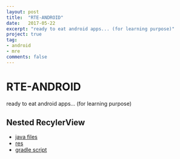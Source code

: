 ```yaml
---
layout: post
title:  "RTE-ANDROID"
date:   2017-05-22
excerpt: "ready to eat android apps... (for learning purpose)"
project: true
tag:
- android
- mre
comments: false
---
```

# RTE-ANDROID
ready to eat android apps... (for learning purpose)

## Nested RecylerView
  - [java files](https://github.com/Aniket965/RTE-ANDROID/tree/master/nestedRecyclerView/app/src/main/java/com/scibots/aniket/nestedrecyclerview)
  - [res](https://github.com/Aniket965/RTE-ANDROID/tree/master/nestedRecyclerView/app/src/main/res)
  - [gradle script](https://github.com/Aniket965/RTE-ANDROID/blob/master/nestedRecyclerView/app/build.gradle)
